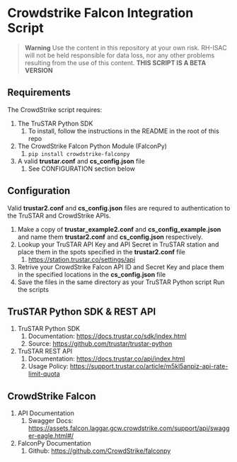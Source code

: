 # Crowdstrike Falcon Integration Script
> **Warning**
> Use the content in this repository at your own risk. RH-ISAC will not be held responsible for data loss, nor any other problems resulting from the use of this content. **THIS SCRIPT IS A BETA VERSION**

## Requirements
The CrowdStrike script requires:
1. The TruSTAR Python SDK
   1. To install, follow the instructions in the README in the root of this repo
2. The CrowdStrike Falcon Python Module (FalconPy)
    1. `pip install crowdstrike-falconpy`
3. A valid **trustar.conf** and **cs_config.json** file
   1. See CONFIGURATION section below

## Configuration
Valid **trustar2.conf** and **cs_config.json** files are requred to authentication to the TruSTAR and CrowdStrike APIs.
1. Make a copy of **trustar_example2.conf** and **cs_config_example.json** and name them **trustar2.conf** and **cs_config.json** respectively.
2. Lookup your TruSTAR API Key and API Secret in TruSTAR station and place them in the spots specified in the **trustar2.conf** file
   1. https://station.trustar.co/settings/api
3. Retrive your CrowdStrike Falcon API ID and Secret Key and place them in the specified locations in the **cs_config.json** file
4. Save the files in the same directory as your TruSTAR Python script
Run the scripts



## TruSTAR Python SDK & REST API
1. TruSTAR Python SDK
   1. Documentation: https://docs.trustar.co/sdk/index.html
   2. Source: https://github.com/trustar/trustar-python
2. TruSTAR REST API
   1. Documentation: https://docs.trustar.co/api/index.html
   2. Usage Policy: https://support.trustar.co/article/m5kl5anpiz-api-rate-limit-quota

## CrowdStrike Falcon
1. API Documentation
    1. Swagger Docs: https://assets.falcon.laggar.gcw.crowdstrike.com/support/api/swagger-eagle.html#/
2. FalconPy Documentation
    1. Github: https://github.com/CrowdStrike/falconpy